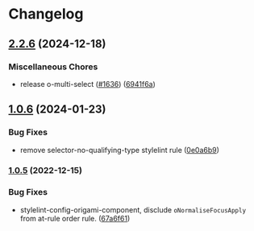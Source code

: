 # Changelog

## [2.2.6](https://github.com/Financial-Times/origami/compare/stylelint-config-origami-component-v1.0.6...stylelint-config-origami-component-v2.2.6) (2024-12-18)


### Miscellaneous Chores

* release o-multi-select ([#1636](https://github.com/Financial-Times/origami/issues/1636)) ([6941f6a](https://github.com/Financial-Times/origami/commit/6941f6a832d6e35f099a679659c3acbc49e54999))

## [1.0.6](https://github.com/Financial-Times/origami/compare/stylelint-config-origami-component-v1.0.5...stylelint-config-origami-component-v1.0.6) (2024-01-23)


### Bug Fixes

* remove selector-no-qualifying-type stylelint rule ([0e0a6b9](https://github.com/Financial-Times/origami/commit/0e0a6b91b54ebe89fd308e025449112bc00cc511))

### [1.0.5](https://www.github.com/Financial-Times/origami/compare/stylelint-config-origami-component-v1.0.4...stylelint-config-origami-component-v1.0.5) (2022-12-15)


### Bug Fixes

* stylelint-config-origami-component, disclude `oNormaliseFocusApply` from at-rule order rule. ([67a6f61](https://www.github.com/Financial-Times/origami/commit/67a6f6121fbcdd14e9c90f22e84bfcc3409ac045))
